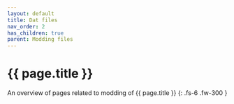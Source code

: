 ```yaml
---
layout: default
title: Dat files
nav_order: 2
has_children: true
parent: Modding files
---
```


# {{ page.title }}


An overview of pages related to modding of {{ page.title }}
{: .fs-6 .fw-300 }